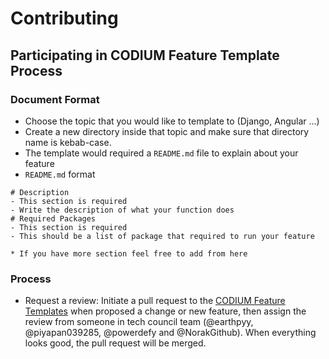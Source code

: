 # Contributing
## Participating in CODIUM Feature Template Process
### Document Format
- Choose the topic that you would like to template to (Django, Angular ...)
- Create a new directory inside that topic and make sure that directory name is kebab-case.
- The template would required a `README.md` file to explain about your feature
- `README.md` format
```
# Description
- This section is required
- Write the description of what your function does
# Required Packages
- This section is required
- This should be a list of package that required to run your feature

* If you have more section feel free to add from here
```

### Process
- Request a review: Initiate a pull request to the [CODIUM Feature Templates](https://github.com/C0D1UM/feature-templates) when proposed a change or new feature, then assign the review from someone in tech council team (@earthpyy, @piyapan039285, @powerdefy and @NorakGithub). When everything looks good, the pull request will be merged.
